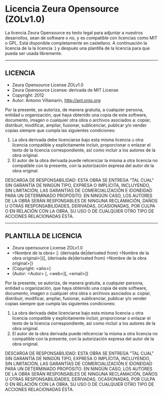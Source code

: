 Licencia Zeura Opensource (ZOLv1.0)
=======================================

La licencia Zeura Opensource es texto legal para adjuntar
a nuestros desarrollos, sean de software o no, y es compatible
con licencias como MIT o GPL.
Está disponible completamente en castellano.
A continuación la licencia de la la licencia :) y después una
plantilla de la licencia para que pueda ser usada libremente.

----
LICENCIA
----

- Zeura Opensource License ZOLv1.0
- Zeura Opensource License: derivada de MIT License
- Copyright: 2012
- Autor: Antonio Villamarín, http://ant.onio.org

Por la presente, se autoriza, de manera gratuita, a cualquier persona,
entidad u organización, que haya obtenido una copia de este software,
documento, imagen o cualquier otra obra o archivos asociados a: copiar,
distribuir, modificar, ampliar, fusionar, sublicenciar, publicar y/o
vender copias siempre que cumpla las siguientes condiciones:

1. La obra derivada debe licenciarse bajo esta misma licencia u otra licencia compatible y explícitamente incluir, proporcionar o 	enlazar el texto de la licencia correspondiente, así como incluir a los autores de la obra original.
2. El autor de la obra derivada puede relicenciar la misma a otra licencia no compatible con la presente, con la autorización expresa del autor de la obra original.

DESCARGA DE RESPONSABILIDAD: ESTA OBRA SE ENTREGA "TAL CUAL" SIN
GARANTÍA DE NINGÚN TIPO, EXPRESA O IMPLÍCITA, INCLUYENDO, SIN
LIMITACIÓN, LAS GARANTÍAS DE COMERCIALIZACIÓN E IDONEIDAD PARA UN
DETERMINADO PROPÓSITO. EN NINGÚN CASO, LOS AUTORES DE LA OBRA SERÁN
RESPONSABLES DE NINGUNA RECLAMACIÓN, DAÑOS U OTRAS RESPONSABILIDADES,
DERIVADAS, OCASIONADAS, POR CULPA O EN RELACIÓN CON LA OBRA, SU USO O
DE CUALQUIER OTRO TIPO DE ACCIONES RELACIONADAS ÉSTA.

----
PLANTILLA DE LICENCIA
----

* Zeura opensource License ZOLv1.0
* \<Nombre de la obra\> \[: \(derivada de|derivated from) \<Nombre de la obra original\>\]\{\[, \(derivada de|derivated from) \<Nombre de la obra original\>\]\}
* \[Copyright: \<año\>\]
* \{Autor: \<Autor\> \[, \<web\>\]\[, \<email\>\]\}

Por la presente, se autoriza, de manera gratuita, a cualquier persona,
entidad u organización, que haya obtenido una copia de este software,
documento, imagen o cualquier otra obra o archivos asociados a: copiar,
distribuir, modificar, ampliar, fusionar, sublicenciar, publicar y/o
vender copias siempre que cumpla las siguientes condiciones:

1. La obra derivada debe licenciarse bajo esta misma licencia u otra licencia compatible y explícitamente incluir, proporcionar o enlazar el texto de la licencia correspondiente, así como incluir a los autores de la obra original.
2. El autor de la obra derivada puede relicenciar la misma a otra licencia no compatible con la presente, con la autorización expresa del autor de la obra original.

DESCARGA DE RESPONSABILIDAD: ESTA OBRA SE ENTREGA "TAL CUAL" SIN
GARANTÍA DE NINGÚN TIPO, EXPRESA O IMPLÍCITA, INCLUYENDO, SIN
LIMITACIÓN, LAS GARANTÍAS DE COMERCIALIZACIÓN E IDONEIDAD PARA UN
DETERMINADO PROPÓSITO. EN NINGÚN CASO, LOS AUTORES DE LA OBRA SERÁN
RESPONSABLES DE NINGUNA RECLAMACIÓN, DAÑOS U OTRAS RESPONSABILIDADES,
DERIVADAS, OCASIONADAS, POR CULPA O EN RELACIÓN CON LA OBRA, SU USO O
DE CUALQUIER OTRO TIPO DE ACCIONES RELACIONADAS ÉSTA.